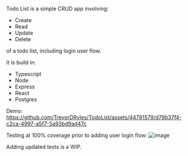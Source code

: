 Todo List is a simple CRUD app involving:

- Create
- Read
- Update
- Delete

of a todo list, including login user flow.

It is build in:

- Typescript
- Node
- Express
- React
- Postgres

Demo:
https://github.com/TrevorDRyles/TodoList/assets/44791579/d79b37f4-c2ca-4997-a5f7-5a93bd9ad47c




Testing at 100% coverage prior to adding user login flow:
![image](https://github.com/TrevorDRyles/TrevorsTodoList/assets/44791579/6bbb883f-ed5c-4dcf-9654-b78936373396)

Adding updated tests is a WIP.